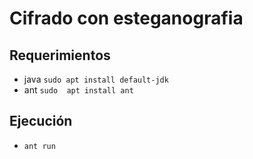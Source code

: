 # Cifrado con esteganografia

## Requerimientos

- java `sudo apt install default-jdk`
- ant `sudo  apt install ant`

## Ejecución

- `ant run`
